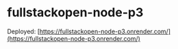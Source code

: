 # fullstackopen-node-p3

Deployed: [https://fullstackopen-node-p3.onrender.com/](https://fullstackopen-node-p3.onrender.com/)
